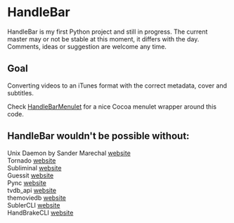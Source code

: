 # HandleBar #
HandleBar is my first Python project and still in progress. The current master may or not be stable at this moment, it differs with the day. 
Comments, ideas or suggestion are welcome any time.

## Goal ##
Converting videos to an iTunes format with the correct metadata, cover and subtitles.

Check [HandleBarMenulet](https://github.com/yo-han/HandleBarMenulet) for a nice Cocoa menulet wrapper around this code.

## HandleBar wouldn't be possible without: ##
Unix Daemon by Sander Marechal [website](http://www.jejik.com/articles/2007/02/a_simple_unix_linux_daemon_in_python/)  
Tornado [website](http://www.tornadoweb.org/)  
Subliminal [website](http://subliminal.readthedocs.org/en/latest/)  
Guessit [website](https://github.com/wackou/guessit)  
Pync [website](https://github.com/setem/pync)  
tvdb_api [website](https://github.com/dbr/tvdb_api)  
themoviedb [website](https://github.com/dbr/themoviedb)  
SublerCLI [website](http://code.google.com/p/subler/)  
HandBrakeCLI [website](http://handbrake.fr/)  


